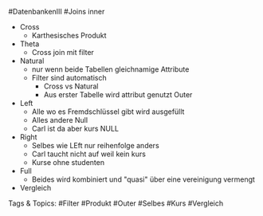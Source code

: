  #DatenbankenIII #Joins inner
  - Cross
    - Karthesisches Produkt
  - Theta
    - Cross join mit filter 
  - Natural
    - nur wenn beide Tabellen gleichnamige Attribute
    - Filter sind automatisch
      - Cross vs Natural
      - Aus erster Tabelle wird attribut genutzt
 Outer
  - Left
    - Alle wo es Fremdschlüssel gibt wird ausgefüllt
    - Alles andere Null
    - Carl ist da aber kurs NULL
  - Right
    - Selbes wie LEft nur reihenfolge anders
    - Carl taucht nicht auf weil kein kurs
    - Kurse ohne studenten
  - Full
    - Beides wird kombiniert und "quasi" über eine vereinigung vermengt
  - Vergleich

   Tags & Topics:
   #Filter
   #Produkt
   #Outer
   #Selbes
   #Kurs
   #Vergleich